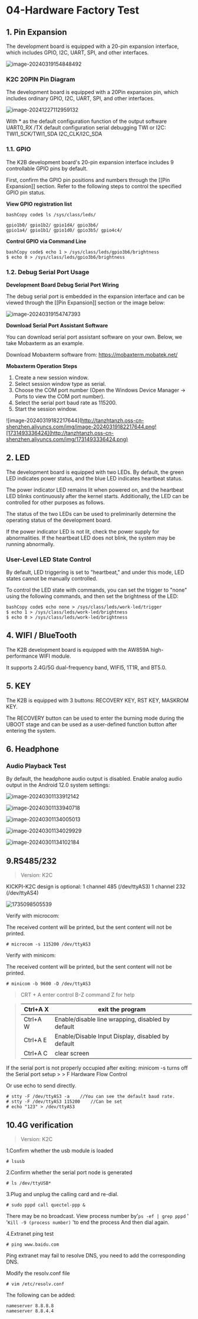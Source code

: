 # 04-Hardware Factory Test



## 1. Pin Expansion

The development board is equipped with a 20-pin expansion interface, which includes GPIO, I2C, UART, SPI, and other interfaces.

![image-20240319154848492](http://tanzhtanzh.oss-cn-shenzhen.aliyuncs.com/img/image-20240319154848492.png)



### K2C 20PIN Pin Diagram

The development board is equipped with a 20Pin expansion pin, which includes ordinary GPIO, I2C, UART, SPI, and other interfaces.

![image-20241227112959132](http://tanzhtanzh.oss-cn-shenzhen.aliyuncs.com/img/image-20241227112959132.png)

With * as the default configuration function of the output software
UART0_RX /TX default configuration serial debugging
TWI or I2C: TWI1_SCK/TWI1_SDA I2C_CLK/I2C_SDA

### 1.1. GPIO

The K2B development board's 20-pin expansion interface includes 9 controllable GPIO pins by default.

First, confirm the GPIO pin positions and numbers through the [[Pin Expansion]] section. Refer to the following steps to control the specified GPIO pin status.

**View GPIO registration list**

```
bashCopy code$ ls /sys/class/leds/

gpio1b0/ gpio1b2/ gpio1d4/ gpio3b6/ 
gpio1a4/ gpio1b1/ gpio1d0/ gpio3b5/ gpio4c4/
```

**Control GPIO via Command Line**

```
bashCopy code$ echo 1 > /sys/class/leds/gpio3b6/brightness
$ echo 0 > /sys/class/leds/gpio3b6/brightness
```



### 1.2. Debug Serial Port Usage

**Development Board Debug Serial Port Wiring**

The debug serial port is embedded in the expansion interface and can be viewed through the [[Pin Expansion]] section or the image below:

![image-20240319154747393](http://tanzhtanzh.oss-cn-shenzhen.aliyuncs.com/img/image-20240319154747393.png)

**Download Serial Port Assistant Software**

You can download serial port assistant software on your own. Below, we take Mobaxterm as an example.

Download Mobaxterm software from: https://mobaxterm.mobatek.net/

**Mobaxterm Operation Steps**

1. Create a new session window.
2. Select session window type as serial.
3. Choose the COM port number (Open the Windows Device Manager -> Ports to view the COM port number).
4. Select the serial port baud rate as 115200.
5. Start the session window.

![image-20240319182217644](http://tanzhtanzh.oss-cn-shenzhen.aliyuncs.com/img/image-20240319182217644.png![1731493336424](http://tanzhtanzh.oss-cn-shenzhen.aliyuncs.com/img/1731493336424.png)

## 2. LED

The development board is equipped with two LEDs. By default, the green LED indicates power status, and the blue LED indicates heartbeat status.

The power indicator LED remains lit when powered on, and the heartbeat LED blinks continuously after the kernel starts. Additionally, the LED can be controlled for other purposes as follows.

The status of the two LEDs can be used to preliminarily determine the operating status of the development board.

If the power indicator LED is not lit, check the power supply for abnormalities. If the heartbeat LED does not blink, the system may be running abnormally.



### User-Level LED State Control

By default, LED triggering is set to "heartbeat," and under this mode, LED states cannot be manually controlled.

To control the LED state with commands, you can set the trigger to "none" using the following commands, and then set the brightness of the LED:

```
bashCopy code$ echo none > /sys/class/leds/work-led/trigger
$ echo 1 > /sys/class/leds/work-led/brightness
$ echo 0 > /sys/class/leds/work-led/brightness
```



## 4. WIFI / BlueTooth

The K2B development board is equipped with the AW859A high-performance WIFI module.

It supports 2.4G/5G dual-frequency band, WIFI5, 1T1R, and BT5.0.



## 5. KEY

The K2B is equipped with 3 buttons: RECOVERY KEY, RST KEY, MASKROM KEY.

The RECOVERY button can be used to enter the burning mode during the UBOOT stage and can be used as a user-defined function button after entering the system.



## 6. Headphone

### Audio Playback Test

By default, the headphone audio output is disabled. Enable analog audio output in the Android 12.0 system settings:

![image-20240301133912142](http://tanzhtanzh.oss-cn-shenzhen.aliyuncs.com/img/image-20240301133912142.png)

![image-20240301133940718](http://tanzhtanzh.oss-cn-shenzhen.aliyuncs.com/img/image-20240301133940718.png)

![image-20240301134005013](http://tanzhtanzh.oss-cn-shenzhen.aliyuncs.com/img/image-20240301134005013.png)

![image-20240301134029929](http://tanzhtanzh.oss-cn-shenzhen.aliyuncs.com/img/image-20240301134029929.png)

![image-20240301134102184](http://tanzhtanzh.oss-cn-shenzhen.aliyuncs.com/img/image-20240301134102184.png)

## 9.RS485/232

> Version: K2C

KICKPI-K2C design is optional: 1 channel 485 (/dev/ttyAS3) 1 channel 232 (/dev/ttyAS4)

![1735098505539](http://tanzhtanzh.oss-cn-shenzhen.aliyuncs.com/img/1735098505539.jpg)

Verify with microcom:

The received content will be printed, but the sent content will not be printed.

```shell
# microcom -s 115200 /dev/ttyAS3
```

Verify with minicom:

The received content will be printed, but the sent content will not be printed.

```shell
# minicom -b 9600 -D /dev/ttyAS3
```

> CRT + A enter control B-Z command Z for help

> | Ctrl+A X | exit the program                                  |
> | -------- | ------------------------------------------------- |
> | Ctrl+A W | Enable/disable line wrapping, disabled by default |
> | Ctrl+A E | Enable/Disable Input Display, disabled by default |
> | Ctrl+A C | clear screen                                      |

If the serial port is not properly occupied after exiting: minicom -s turns off the Serial port setup > > F Hardware Flow Control

Or use echo to send directly.

```shell
# stty -F /dev/ttyAS3 -a 	//You can see the default baud rate.
# stty -F /dev/ttyAS3 115200 	//Can be set
# echo "123" > /dev/ttyAS3
```



## 10.4G verification

> Version: K2C

1.Confirm whether the usb module is loaded

```shell
# lsusb
```

2.Confirm whether the serial port node is generated

```shell
# ls /dev/ttyUSB*
```

3.Plug and unplug the calling card and re-dial.

```shell
# sudo pppd call quectel-ppp &
```

There may be no broadcast.
View process number by'`ps -ef | grep pppd` '
'`Kill -9 (process number)` 'to end the process
And then dial again.

4.Extranet ping test

```shell
# ping www.baidu.com
```

Ping extranet may fail to resolve DNS, you need to add the corresponding DNS.

Modify the resolv.conf file

```shell
# vim /etc/resolv.conf
```

The following can be added:

```shell
nameserver 8.8.8.8
nameserver 8.8.4.4
```

